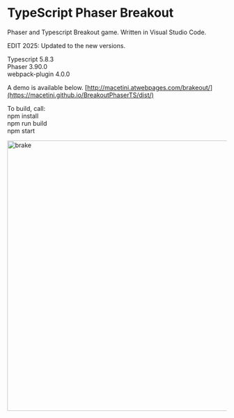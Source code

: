 # TypeScript Phaser Breakout
Phaser and Typescript Breakout game. Written in Visual Studio Code.

EDIT 2025: Updated to the new versions.

Typescript 5.8.3<br />
Phaser 3.90.0<br />
webpack-plugin 4.0.0

A demo is available below.
[http://macetini.atwebpages.com/brakeout/](https://macetini.github.io/BreakoutPhaserTS/dist/)

To build, call: <br />
npm install<br />
npm run build<br />
npm start

<img width="821" height="620" alt="brake" src="https://github.com/user-attachments/assets/c926e8d1-2cd4-413b-8957-df7ee12ecc62" />
